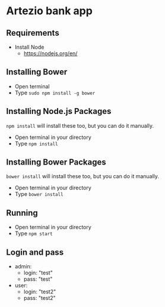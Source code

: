 # Artezio bank app

## Requirements

- Install Node
    - https://nodejs.org/en/



## Installing Bower

- Open terminal
- Type `sudo npm install -g bower`

## Installing Node.js Packages
`npm install` will install these too, but you can do it manually.
- Open terminal in your directory
- Type `npm install`

## Installing Bower Packages
`bower install` will install these too, but you can do it manually.
- Open terminal in your directory
- Type `bower install`

## Running
- Open terminal in your directory
- Type `npm start`

## Login and pass
- admin: 
   - login: "test"
   - pass: "test"
- user: 
   - login: "test2"
   - pass: "test2"
